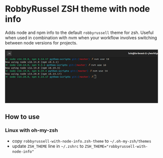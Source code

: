 # RobbyRussel ZSH theme with node info
Adds node and npm info to the default `robbyrussell` theme for zsh. Useful when used in combination with nvm when your workflow involves switching between node versions for projects.

![](./sample.png)

## How to use

### Linux with oh-my-zsh

- copy `robbyrussell-with-node-info.zsh-theme` to `~/.oh-my-zsh/themes`
- update `ZSH_THEME` line in `~/.zshrc` to `ZSH_THEME="robbyrussell-with-node-info"`
